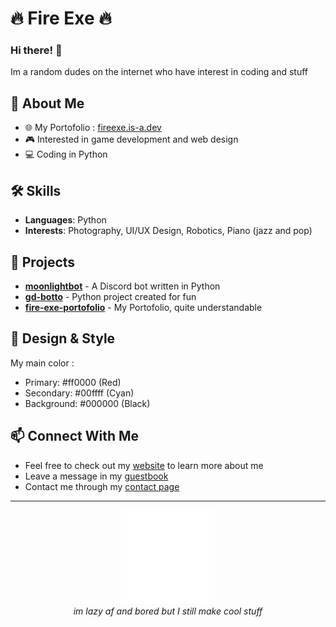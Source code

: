 # 🔥 Fire Exe 🔥

### Hi there! 👋

Im a random dudes on the internet who have interest in coding and stuff
## 🚀 About Me

- 🌐 My Portofolio : [fireexe.is-a.dev](http://fireexe.is-a.dev)
- 🎮 Interested in game development and web design
- 💻 Coding in Python

## 🛠️ Skills

- **Languages**: Python
- **Interests**: Photography, UI/UX Design, Robotics, Piano (jazz and pop)

## 📂 Projects

- [**moonlightbot**](https://github.com/fireemerald1/moonlightbot) - A Discord bot written in Python
- [**gd-botto**](https://github.com/fireemerald1/gd-botto) - Python project created for fun
- [**fire-exe-portofolio**](https://github.com/fireemerald1/fire-exe-website.github.io) - My Portofolio, quite understandable
## 🎨 Design & Style

My main color :
- Primary: #ff0000 (Red)
- Secondary: #00ffff (Cyan)
- Background: #000000 (Black)

## 📫 Connect With Me

- Feel free to check out my [website](http://fireexe.is-a.dev) to learn more about me
- Leave a message in my [guestbook](http://fireexe.is-a.dev/guestbook.html)
- Contact me through my [contact page](http://fireexe.is-a.dev/contact.html)

---

<div align="center">
  <img src="https://github.com/fireemerald1/bg/blob/main/fire%20exe%20logo%20no%20svg.png?raw=true" alt="Fire Exe Logo" width="150">
  <br>
  <em>im lazy af and bored but I still make cool stuff</em>
</div>
